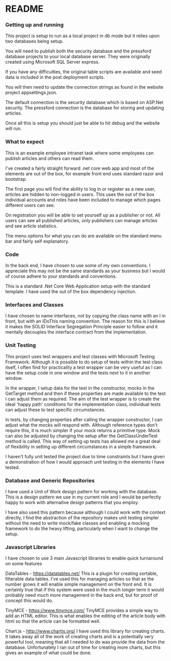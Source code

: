# README #

### Getting up and running ###

This project is setup to run as a local project in db mode but it relies upon two databases being setup.

You will need to publish both the security database and the pressford database projects to your local database server.  They were originally created using Microsoft SQL Server express.

If you have any difficulties, the original table scripts are available and seed data is included in the post deployment scripts.

You will then need to update the connection strings as found in the website project appsettings.json.

The default connection is the security database which is based on ASP.Net security.
The pressford connection is the database for storing and updating articles.

Once all this is setup you should just be able to hit debug and the website will run.


### What to expect ###

This is an example employee intranet task where some employees can publish articles and others can read them.

I've created a fairly straight forward .net core web app and most of the elements are out of the box, for example front end uses standard razor and bootstrap.

The first page you will find the ability to log in or register as a new user, articles are hidden to non-logged in users.  This uses the out of the box individual accounts and roles have been included to manage which pages different users can see.

On registration you will be able to set yourself up as a publisher or not.  All users can see all published articles, only publishers can manage articles and see article statistics.

The menu options for what you can do are available on the standard menu bar and fairly self explanatory.


### Code ###

In the back end, I have chosen to use some of my own conventions.  I appreciate this may not be the same standards as your business but I would of course adhere to your standards and conventions.

This is a standard .Net Core Web Application setup with the standard template.  I have used the out of the box dependency injection.


### Interfaces and Classes ###

I have chosen to name interfaces, not by copying the class name with an I in front, but with an IDoThis naming convention.  The reason for this is I believe it makes the SOLID Interface Segregation Principle easier to follow and it mentally decouples the interface contract from the implementation.


### Unit Testing ###

This project uses test wrappers and test classes with Microsoft Testing Framework.  Although it is possible to do setup of tests within the test class itself, I often find for practicality a test wrapper can be very useful as I can have the setup code in one window and the tests next to it in another window.

In the wrapper, I setup data for the test in the constructor, mocks in the GetTarget method and then if these properties are made available to the test I can adjust them as required.  The aim of the test wrapper is to create the ideal 'happy path' conditions for the implementation class, individual tests can adjust these to test specific circumstances.

In tests, by changing properties after calling the wrapper constructor, I can adjust what the mocks will respond with.  Although reference types don't require this, it is much simpler if your mock returns a primitive type.  Mock can also be adjusted by changing the setup after the GetClassUnderTest method is called.  This way of setting up tests has allowed me a great deal of flexibility in setting up different circumstances in a simple framework.

I haven't fully unit tested the project due to time constraints but I have given a demonstration of how I would approach unit testing in the elements I have tested.


### Database and Generic Repositories ###

I have used a Unit of Work design pattern for working with the database.  This is a design pattern we use in my current role and I would be perfectly happy to work with alternative design patterns that you employ.

I have also used this pattern because although I could work with the context directly, I find the abstraction of the repository makes unit testing simpler without the need to write mock/fake classes and enabling a mocking framework to do the heavy lifting, particularly when I want to change the setup.


### Javascript Libraries ###

I have chosen to use 3 main Javascript libraries to enable quick turnaround on some features

DataTables - https://datatables.net/
This is a plugin for creating sortable, filterable data tables.  I've used this for managing articles so that as the number grows it will enable simple management on the front end.  It is certainly true that if this system were used in the much longer term it would probably need much more management in the back end, but for proof of concept this would do.

TinyMCE - https://www.tinymce.com/
TinyMCE provides a simple way to add an HTML editor.  This is what enables the editing of the article body with html so that the article can be formatted well.

Chart.js - http://www.chartjs.org/
I have used this library for creating charts.  It takes away all of the work of creating charts and is a potentially very powerful tool, meaning that all I needed to do was provide the data from the database.  Unfortunately I ran out of time for creating more charts, but this gives an example of what could be done.
